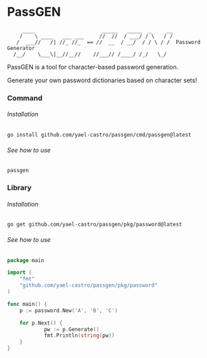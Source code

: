 # PassGEN
```
     ____                      _____   _____  _     __
    /    \ ____   ___ ___     //  //  / ___/ / \   / /
   /  ___//   /| //_ //_  == //  __  / __/  / / \ / /  Password Generator  
  /__/    \___\|__//__//    //___// /____/ /_/   \_/

```
PassGEN is a tool for character-based password generation.

Generate your own password dictionaries based on character sets!

### Command 
###### Installation
```shell
go install github.com/yael-castro/passgen/cmd/passgen@latest
```
###### See how to use
```shell
passgen 
```

### Library
###### Installation
```shell
go get github.com/yael-castro/passgen/pkg/password@latest
```
###### See how to use

```go
package main

import (
	"fmt"
	"github.com/yael-castro/passgen/pkg/password"
)

func main() {
	p := password.New('A', 'B', 'C')

	for p.Next() {
            pw := p.Generate()
            fmt.Println(string(pw))
	}
}

```